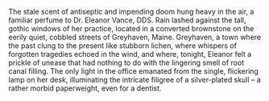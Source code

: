 The stale scent of antiseptic and impending doom hung heavy in the air, a familiar perfume to Dr. Eleanor Vance, DDS.  Rain lashed against the tall, gothic windows of her practice, located in a converted brownstone on the eerily quiet, cobbled streets of  Greyhaven, Maine.  Greyhaven, a town where the past clung to the present like stubborn lichen, where whispers of forgotten tragedies echoed in the wind, and where, tonight, Eleanor felt a prickle of unease that had nothing to do with the lingering smell of root canal filling.  The only light in the office emanated from the single, flickering lamp on her desk, illuminating the intricate filigree of a silver-plated skull – a rather morbid paperweight, even for a dentist.
